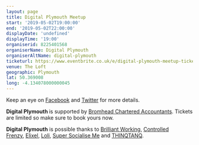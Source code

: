```yaml
---
layout: page
title: Digital Plymouth Meetup
start: '2019-05-02T19:00:00'
end: '2019-05-02T22:00:00'
displayDate: 'undefined'
displayTime: '19:00'
organiserid: 8225401568
organiserName: Digital Plymouth
organiserAltName: digital-plymouth
ticketurl: https://www.eventbrite.co.uk/e/digital-plymouth-meetup-tickets-53543066754
venue: The Loft
geographic: Plymouth
lat: 50.369008
long: -4.134078000000045
---
```

<P>Keep an eye on <A HREF="https://www.facebook.com/digitalplymouth/" TARGET="_blank" REL="nofollow noopener noreferrer">Facebook</A> and <A HREF="https://twitter.com/DigitalPlymouth" TARGET="_blank" REL="nofollow noopener noreferrer">Twitter</A> for more details.</P>
<P><STRONG>Digital Plymouth </STRONG>is supported by <A HREF="http://www.bromheadco.co.uk/" TARGET="_blank" REL="nofollow noopener noreferrer">Bromhead Chartered Accountants</A>. Tickets are limited so make sure to book yours now.</P>
<P><STRONG>Digital Plymouth</STRONG> is possible thanks to <A HREF="http://www.brilliantworking.com/" TARGET="_blank" REL="nofollow noopener noreferrer">Brilliant Working</A>, <A HREF="https://www.controlledfrenzy.co.uk/" TARGET="_blank" REL="nofollow noopener noreferrer">Controlled Frenzy</A>, <A HREF="https://www.elixel.co.uk/" TARGET="_blank" REL="nofollow noopener noreferrer">Elixel</A>, <A HREF="https://createwithloli.com/" TARGET="_blank" REL="nofollow noopener noreferrer">Loli</A>, <A HREF="http://supersocialiseme.com/" TARGET="_blank" REL="nofollow noopener noreferrer">Super Socialise Me</A> and <A HREF="http://thinqtanq.spaces.nexudus.com/en" TARGET="_blank" REL="nofollow noopener noreferrer">THINQTANQ</A>.</P>
